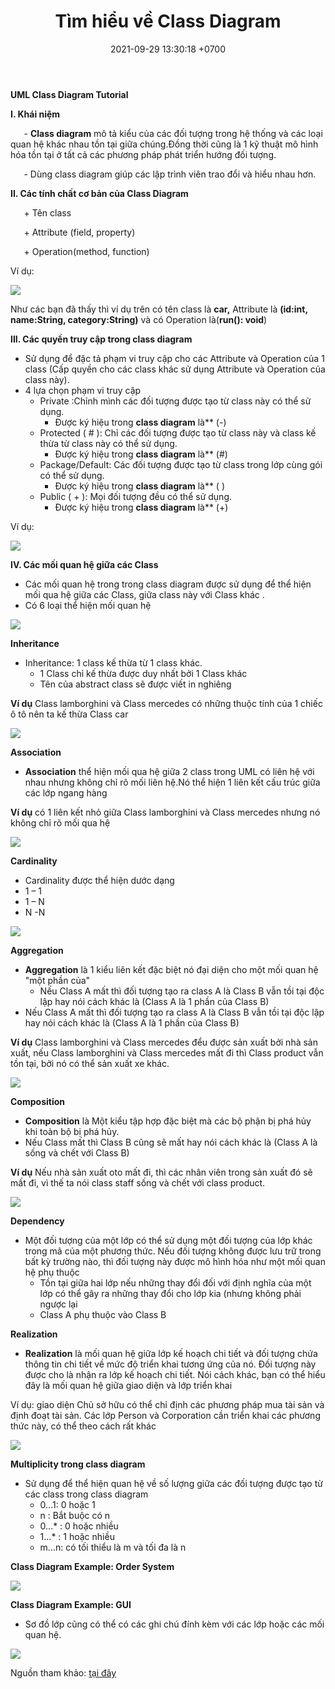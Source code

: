 ﻿---
layout: post
title:  "Tìm hiểu về Class Diagram"
date:   2021-09-29 13:30:18 +0700
categories: jekyll update
---

**UML Class Diagram Tutorial**

**I. Khái niệm**

`	`- **Class diagram** mô tả kiểu của các đối tượng trong hệ thống và các loại quan hệ khác nhau tồn tại giữa chúng.Đồng thời cũng là 1 kỹ thuật mô hình hóa tồn tại ở tất cả các phương pháp phát triển hướng đối tượng.

`	`- Dùng class diagram giúp các lập trình viên trao đổi và hiểu nhau hơn.

**II. Các tính chất cơ bản của Class Diagram**

`	`+ Tên class

`	`+ Attribute (field, property)

`	`+ Operation(method, function)

Ví dụ:

![](https://raw.githubusercontent.com/QuocDang0704/QuocDang0704.github.io/master/docs/_posts/Class/Aspose.Words.19cf09df-737a-4d9f-b87d-cbf7d845f5c3.001.png)

Như các bạn đã thấy thì ví dụ trên có tên class là **car,** Attribute là **(id:int, name:String, category:String)** và có Operation là(**run(): void**)

**III. Các quyền truy cập trong class diagram**

- Sử dụng để đặc tả phạm vi truy cập cho các Attribute và Operation của 1 class (Cấp quyền cho các class khác sử dụng Attribute và Operation của class này).
- 4 lựa chọn phạm vi truy cập 
  - Private :Chỉnh mình các đối tượng được tạo từ class này có thể sử dụng.
    - Được ký hiệu trong **class diagram** là** (-)
  - Protected ( # ): Chỉ các đối tượng được tạo từ class này và class kế thừa từ class này có thể sử dụng.
    - Được ký hiệu trong **class diagram** là** (#)
  - Package/Default: Các đối tượng được tạo từ class trong lớp cùng gói có thể sử dụng.
    - Được ký hiệu trong **class diagram** là** ( )
  - Public ( + ): Mọi đối tượng đều có thể sử dụng.
    - Được ký hiệu trong **class diagram** là** (+)

Ví dụ:

![](Aspose.Words.19cf09df-737a-4d9f-b87d-cbf7d845f5c3.002.png)

**IV. Các mối quan hệ giữa các Class**

- Các mối quan hệ trong trong class diagram được sử dụng để thể hiện mối qua hệ giữa các Class, giữa class này với Class khác .
- Có 6 loại thể hiện mối quan hệ

![](Aspose.Words.19cf09df-737a-4d9f-b87d-cbf7d845f5c3.003.png)

**Inheritance**  

- Inheritance: 1 class kế thừa từ 1 class khác.
  - 1 Class chỉ kế thừa được duy nhất bởi 1 Class khác
  - Tên của  abstract class  sẽ được viết in nghiêng

**Ví dụ** Class lamborghini và Class mercedes có những thuộc tính của 1 chiếc ô tô nên ta kế thừa Class car

![](Aspose.Words.19cf09df-737a-4d9f-b87d-cbf7d845f5c3.004.png)


**Association**

- **Association** thể hiện mối qua hệ giữa 2 class trong UML có liên hệ với nhau nhưng không chỉ rõ mối liên hệ.Nó thể hiện 1 liên kết cấu trúc giữa các lớp ngang hàng

**Ví dụ** có 1 liên kết nhỏ giữa Class lamborghini và Class mercedes nhưng nó không chỉ rõ mối qua hệ 

![](Aspose.Words.19cf09df-737a-4d9f-b87d-cbf7d845f5c3.005.png)


**Cardinality**

- Cardinality được thể hiện dước dạng 
- 1 – 1
- 1 – N
- N -N

![](Aspose.Words.19cf09df-737a-4d9f-b87d-cbf7d845f5c3.006.png)

**Aggregation**

- **Aggregation** là 1 kiểu liên kết đặc biệt nó đại diện cho một mối quan hệ "một phần của"
  - Nếu Class A mất thì đối tượng tạo ra class A là Class B vẫn tồi tại độc lập hay nói cách khác là (Class A là 1 phần của Class B)
- Nếu Class A mất thì đối tượng tạo ra class A là Class B vẫn tồi tại độc lập hay nói cách khác là (Class A là 1 phần của Class B)

**Ví dụ**  Class lamborghini và Class mercedes đểu được sản xuất bởi nhà sản xuất, nếu Class lamborghini và Class mercedes mất đi thì Class product vẫn tồn tại, bởi nó có thể sản xuất xe khác.

![](Aspose.Words.19cf09df-737a-4d9f-b87d-cbf7d845f5c3.007.png)

**Composition**

- **Composition** là Một kiểu tập hợp đặc biệt mà các bộ phận bị phá hủy khi toàn bộ bị phá hủy.
- Nếu Class mất thì Class B cũng sẽ mất hay nói cách khác là (Class A là sống và chết  với Class B)

**Ví dụ** Nếu nhà sản xuất oto mất đi, thì các nhân viên trong sản xuất đó sẽ mất đi, vì thế ta nói class staff sống và chết với class product.

![](Aspose.Words.19cf09df-737a-4d9f-b87d-cbf7d845f5c3.008.png)

**Dependency**

- Một đối tượng của một lớp có thể sử dụng một đối tượng của lớp khác trong mã của một phương thức. Nếu đối tượng không được lưu trữ trong bất kỳ trường nào, thì đối tượng này được mô hình hóa như một mối quan hệ phụ thuộc
  - Tồn tại giữa hai lớp nếu những thay đổi đối với định nghĩa của một lớp có thể gây ra những thay đổi cho lớp kia (nhưng không phải ngược lại
  - Class A phụ thuộc vào Class B

**Realization**

- **Realization** là mối quan hệ giữa lớp kế hoạch chi tiết và đối tượng chứa thông tin chi tiết về mức độ triển khai tương ứng của nó. Đối tượng này được cho là nhận ra lớp kế hoạch chi tiết. Nói cách khác, bạn có thể hiểu đây là mối quan hệ giữa giao diện và lớp triển khai

Ví dụ: giao diện Chủ sở hữu có thể chỉ định các phương pháp mua tài sản và định đoạt tài sản. Các lớp Person và Corporation cần triển khai các phương thức này, có thể theo cách rất khác

![](Aspose.Words.19cf09df-737a-4d9f-b87d-cbf7d845f5c3.009.png)

**Multiplicity trong class diagram**

- Sử dụng để thể hiện quan hệ về số lượng giữa các đối tượng được tạo từ các class trong class diagram
  - 0...1: 0 hoặc 1
  - n : Bắt buộc có n
  - 0...\* : 0 hoặc nhiều
  - 1...\* : 1 hoặc nhiều
  - m...n: có tối thiểu là m và tối đa là n

**Class Diagram Example: Order System**

![](Aspose.Words.19cf09df-737a-4d9f-b87d-cbf7d845f5c3.010.png)

**Class Diagram Example: GUI**

- Sơ đồ lớp cũng có thể có các ghi chú đính kèm với các lớp hoặc các mối quan hệ.

![](Aspose.Words.19cf09df-737a-4d9f-b87d-cbf7d845f5c3.011.png)

Nguồn tham khảo: [tại đây](https://www.visual-paradigm.com/guide/uml-unified-modeling-language/uml-class-diagram-tutorial/)
